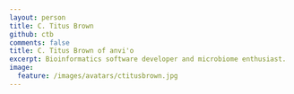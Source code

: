 ```yaml
---
layout: person
title: C. Titus Brown
github: ctb
comments: false
title: C. Titus Brown of anvi'o
excerpt: Bioinformatics software developer and microbiome enthusiast.
image:
  feature: /images/avatars/ctitusbrown.jpg
---
```

